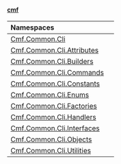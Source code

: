#### [cmf](index.md 'index')

| Namespaces | |
| :--- | :--- |
| [Cmf.Common.Cli](Cmf_Common_Cli.md 'Cmf.Common.Cli') |  |
| [Cmf.Common.Cli.Attributes](Cmf_Common_Cli_Attributes.md 'Cmf.Common.Cli.Attributes') |  |
| [Cmf.Common.Cli.Builders](Cmf_Common_Cli_Builders.md 'Cmf.Common.Cli.Builders') |  |
| [Cmf.Common.Cli.Commands](Cmf_Common_Cli_Commands.md 'Cmf.Common.Cli.Commands') |  |
| [Cmf.Common.Cli.Constants](Cmf_Common_Cli_Constants.md 'Cmf.Common.Cli.Constants') |  |
| [Cmf.Common.Cli.Enums](Cmf_Common_Cli_Enums.md 'Cmf.Common.Cli.Enums') |  |
| [Cmf.Common.Cli.Factories](Cmf_Common_Cli_Factories.md 'Cmf.Common.Cli.Factories') |  |
| [Cmf.Common.Cli.Handlers](Cmf_Common_Cli_Handlers.md 'Cmf.Common.Cli.Handlers') |  |
| [Cmf.Common.Cli.Interfaces](Cmf_Common_Cli_Interfaces.md 'Cmf.Common.Cli.Interfaces') |  |
| [Cmf.Common.Cli.Objects](Cmf_Common_Cli_Objects.md 'Cmf.Common.Cli.Objects') |  |
| [Cmf.Common.Cli.Utilities](Cmf_Common_Cli_Utilities.md 'Cmf.Common.Cli.Utilities') |  |
